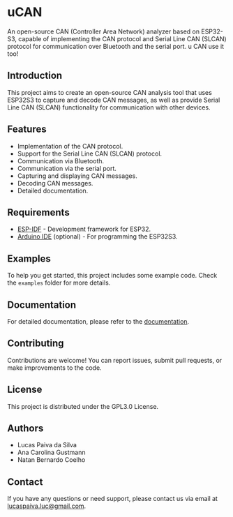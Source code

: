 # uCAN


An open-source CAN (Controller Area Network) analyzer based on ESP32-S3, capable of implementing the CAN protocol and Serial Line CAN (SLCAN) protocol for communication over Bluetooth and the serial port. u CAN use it too!

## Introduction

This project aims to create an open-source CAN analysis tool that uses ESP32S3 to capture and decode CAN messages, as well as provide Serial Line CAN (SLCAN) functionality for communication with other devices.

## Features

- Implementation of the CAN protocol.
- Support for the Serial Line CAN (SLCAN) protocol.
- Communication via Bluetooth.
- Communication via the serial port.
- Capturing and displaying CAN messages.
- Decoding CAN messages.
- Detailed documentation.

## Requirements

- [ESP-IDF](https://github.com/espressif/esp-idf) - Development framework for ESP32.
- [Arduino IDE](https://www.arduino.cc/en/software) (optional) - For programming the ESP32S3.

## Examples
To help you get started, this project includes some example code. Check the `examples` folder for more details.

## Documentation
For detailed documentation, please refer to the [documentation](documentation).

## Contributing
Contributions are welcome! You can report issues, submit pull requests, or make improvements to the code.

## License
This project is distributed under the GPL3.0 License.

## Authors
- Lucas Paiva da Silva 
- Ana Carolina Gustmann
- Natan Bernardo Coelho

## Contact
If you have any questions or need support, please contact us via email at [lucaspaiva.luc@gmail.com](mailto:lucaspaiva.luc@gmail.com).

